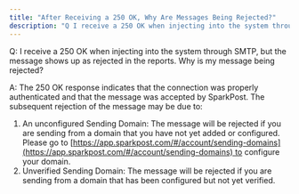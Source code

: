 ```yaml
---
title: "After Receiving a 250 OK, Why Are Messages Being Rejected?"
description: "Q I receive a 250 OK when injecting into the system through SMTP but the message shows up as rejected in the reports Why is my message being rejected A The 250 OK response indicates that the connection was properly authenticated and that the message was accepted by Spark Post..."
---
```


Q: I receive a 250 OK when injecting into the system through SMTP, but the message shows up as rejected in the reports. Why is my message being rejected? 

A: The 250 OK response indicates that the connection was properly authenticated and that the message was accepted by SparkPost. The subsequent rejection of the message may be due to:

1. An unconfigured Sending Domain: The message will be rejected if you are sending from a domain that you have not yet added or configured.  Please go to [https://app.sparkpost.com/#/account/sending-domains](https://app.sparkpost.com/#/account/sending-domains) to configure your domain.
2. Unverified Sending Domain: The message will be rejected if you are sending from a domain that has been configured but not yet verified.
